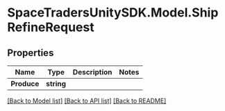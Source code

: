 # SpaceTradersUnitySDK.Model.ShipRefineRequest

## Properties

Name | Type | Description | Notes
------------ | ------------- | ------------- | -------------
**Produce** | **string** |  | 

[[Back to Model list]](../README.md#documentation-for-models) [[Back to API list]](../README.md#documentation-for-api-endpoints) [[Back to README]](../README.md)


